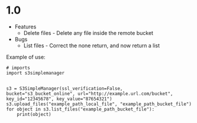 # 1.0
* Features
    * Delete files - Delete any file inside the remote bucket
* Bugs
    * List files - Correct the none return, and now return a list

Example of use:
```
# imports
import s3simplemanager


s3 = S3SimpleManager(ssl_verification=False, bucket="s3_bucket_online", url="http://example.url.com/bucket", key_id="12345678", key_value="87654321")
s3.upload_files("example_path_local_file", "example_path_bucket_file")
for object in s3.list_files("example_path_bucket_file"):
    print(object)
```
